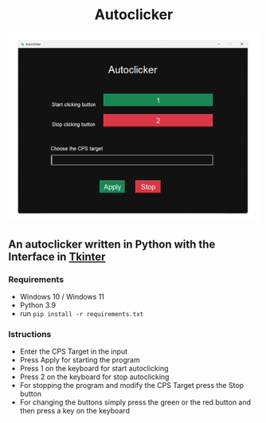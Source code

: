 <h1 align="center">Autoclicker</h1>
<div align="center">
  <img src="https://github.com/Setr0/Autoclicker/blob/main/app.png" />
</div>
<h2>An autoclicker written in Python with the Interface in <a href="https://docs.python.org/3/library/tkinter.html">Tkinter</a></h2>

<h3>Requirements</h3>
<ul>
  <li>Windows 10 / Windows 11</li>
  <li>Python 3.9</li>
  <li>run <code>pip install -r requirements.txt</code></li>
</ul>

<h3>Istructions</h3>
<ul>
  <li>Enter the CPS Target in the input</li>
  <li>Press Apply for starting the program</li>
  <li>Press 1 on the keyboard for start autoclicking</li>
  <li>Press 2 on the keyboard for stop autoclicking</li>
  <li>For stopping the program and modify the CPS Target press the Stop button</li>
  <li>For changing the buttons simply press the green or the red button and then press a key on the keyboard</li>
</ul>
